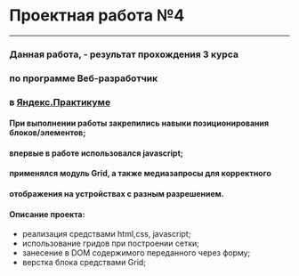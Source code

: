 ﻿# Проектная работа №4

---

### Данная работа, - результат прохождения 3 курса

### по программе **Веб-разработчик**

### в [Яндекс.Практикуме](https://praktikum.yandex.ru/)

#### При выполнении работы закрепились навыки позиционирования блоков/элементов;

#### впервые в работе использовался javascript;

#### применялся модуль Grid, а также медиазапросы для корректного

#### отображения на устройствах с разным разрешением.

#### Описание проекта:

- реализация средствами html,css, javascript;
- использование гридов при построении сетки;
- занесение в DOM содержимого переданного через форму;
- верстка блока средствами Grid;
